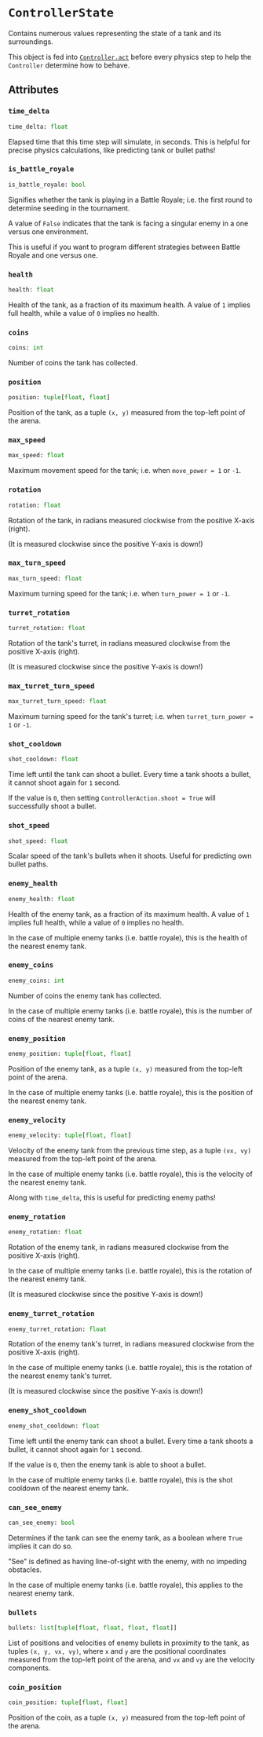 # `ControllerState`

Contains numerous values representing the state of a tank and its surroundings.

This object is fed into [`Controller.act`](./Controller.md#act) before every physics step to help the `Controller` determine how to behave.

## Attributes

### `time_delta`

```python
time_delta: float
```

Elapsed time that this time step will simulate, in seconds. This is helpful for precise physics calculations, like predicting tank or bullet paths!

### `is_battle_royale`

```python
is_battle_royale: bool
```

Signifies whether the tank is playing in a Battle Royale; i.e. the first round to determine seeding in the tournament.

A value of `False` indicates that the tank is facing a singular enemy in a one versus one environment.

This is useful if you want to program different strategies between Battle Royale and one versus one.

### `health`

```python
health: float
```

Health of the tank, as a fraction of its maximum health. A value of `1` implies full health, while a value of `0` implies no health.

### `coins`

```python
coins: int
```

Number of coins the tank has collected.

### `position`

```python
position: tuple[float, float]
```

Position of the tank, as a tuple `(x, y)` measured from the top-left point of the arena.

### `max_speed`

```python
max_speed: float
```

Maximum movement speed for the tank; i.e. when `move_power = 1` or `-1`.

### `rotation`

```python
rotation: float
```

Rotation of the tank, in radians measured clockwise from the positive X-axis (right).

(It is measured clockwise since the positive Y-axis is down!)

### `max_turn_speed`

```python
max_turn_speed: float
```

Maximum turning speed for the tank; i.e. when `turn_power = 1` or `-1`.

### `turret_rotation`

```python
turret_rotation: float
```

Rotation of the tank's turret, in radians measured clockwise from the positive X-axis (right).

(It is measured clockwise since the positive Y-axis is down!)

### `max_turret_turn_speed`

```python
max_turret_turn_speed: float
```

Maximum turning speed for the tank's turret; i.e. when `turret_turn_power = 1` or `-1`.

### `shot_cooldown`

```python
shot_cooldown: float
```

Time left until the tank can shoot a bullet. Every time a tank shoots a bullet, it cannot shoot again for `1` second.

If the value is `0`, then setting `ControllerAction.shoot = True` will successfully shoot a bullet.

### `shot_speed`

```python
shot_speed: float
```

Scalar speed of the tank's bullets when it shoots. Useful for predicting own bullet paths.

### `enemy_health`

```python
enemy_health: float
```

Health of the enemy tank, as a fraction of its maximum health. A value of `1` implies full health, while a value of `0` implies no health.

In the case of multiple enemy tanks (i.e. battle royale), this is the health of the nearest enemy tank.

### `enemy_coins`

```python
enemy_coins: int
```

Number of coins the enemy tank has collected.

In the case of multiple enemy tanks (i.e. battle royale), this is the number of coins of the nearest enemy tank.

### `enemy_position`

```python
enemy_position: tuple[float, float]
```

Position of the enemy tank, as a tuple `(x, y)` measured from the top-left point of the arena.

In the case of multiple enemy tanks (i.e. battle royale), this is the position of the nearest enemy tank.

### `enemy_velocity`

```python
enemy_velocity: tuple[float, float]
```

Velocity of the enemy tank from the previous time step, as a tuple `(vx, vy)` measured from the top-left point of the arena.

In the case of multiple enemy tanks (i.e. battle royale), this is the velocity of the nearest enemy tank.

Along with `time_delta`, this is useful for predicting enemy paths!

### `enemy_rotation`

```python
enemy_rotation: float
```

Rotation of the enemy tank, in radians measured clockwise from the positive X-axis (right).

In the case of multiple enemy tanks (i.e. battle royale), this is the rotation of the nearest enemy tank.

(It is measured clockwise since the positive Y-axis is down!)

### `enemy_turret_rotation`

```python
enemy_turret_rotation: float
```

Rotation of the enemy tank's turret, in radians measured clockwise from the positive X-axis (right).

In the case of multiple enemy tanks (i.e. battle royale), this is the rotation of the nearest enemy tank's turret.

(It is measured clockwise since the positive Y-axis is down!)

### `enemy_shot_cooldown`

```python
enemy_shot_cooldown: float
```

Time left until the enemy tank can shoot a bullet. Every time a tank shoots a bullet, it cannot shoot again for `1` second.

If the value is `0`, then the enemy tank is able to shoot a bullet.

In the case of multiple enemy tanks (i.e. battle royale), this is the shot cooldown of the nearest enemy tank.

### `can_see_enemy`

```python
can_see_enemy: bool
```

Determines if the tank can see the enemy tank, as a boolean where `True` implies it can do so.

"See" is defined as having line-of-sight with the enemy, with no impeding obstacles.

In the case of multiple enemy tanks (i.e. battle royale), this applies to the nearest enemy tank.

### `bullets`

```python
bullets: list[tuple[float, float, float, float]]
```

List of positions and velocities of enemy bullets in proximity to the tank, as tuples `(x, y, vx, vy)`, where `x` and `y` are the positional coordinates measured from the top-left point of the arena, and `vx` and `vy` are the velocity components.

### `coin_position`

```python
coin_position: tuple[float, float]
```

Position of the coin, as a tuple `(x, y)` measured from the top-left point of the arena.
